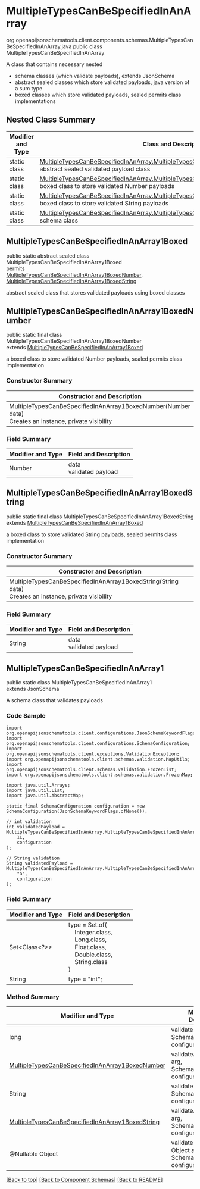 # MultipleTypesCanBeSpecifiedInAnArray
org.openapijsonschematools.client.components.schemas.MultipleTypesCanBeSpecifiedInAnArray.java
public class MultipleTypesCanBeSpecifiedInAnArray<br>

A class that contains necessary nested
- schema classes (which validate payloads), extends JsonSchema
- abstract sealed classes which store validated payloads, java version of a sum type
- boxed classes which store validated payloads, sealed permits class implementations

## Nested Class Summary
| Modifier and Type | Class and Description |
| ----------------- | ---------------------- |
| static class | [MultipleTypesCanBeSpecifiedInAnArray.MultipleTypesCanBeSpecifiedInAnArray1Boxed](#multipletypescanbespecifiedinanarray1boxed)<br> abstract sealed validated payload class |
| static class | [MultipleTypesCanBeSpecifiedInAnArray.MultipleTypesCanBeSpecifiedInAnArray1BoxedNumber](#multipletypescanbespecifiedinanarray1boxednumber)<br> boxed class to store validated Number payloads |
| static class | [MultipleTypesCanBeSpecifiedInAnArray.MultipleTypesCanBeSpecifiedInAnArray1BoxedString](#multipletypescanbespecifiedinanarray1boxedstring)<br> boxed class to store validated String payloads |
| static class | [MultipleTypesCanBeSpecifiedInAnArray.MultipleTypesCanBeSpecifiedInAnArray1](#multipletypescanbespecifiedinanarray1)<br> schema class |

## MultipleTypesCanBeSpecifiedInAnArray1Boxed
public static abstract sealed class MultipleTypesCanBeSpecifiedInAnArray1Boxed<br>
permits<br>
[MultipleTypesCanBeSpecifiedInAnArray1BoxedNumber](#multipletypescanbespecifiedinanarray1boxednumber),
[MultipleTypesCanBeSpecifiedInAnArray1BoxedString](#multipletypescanbespecifiedinanarray1boxedstring)

abstract sealed class that stores validated payloads using boxed classes

## MultipleTypesCanBeSpecifiedInAnArray1BoxedNumber
public static final class MultipleTypesCanBeSpecifiedInAnArray1BoxedNumber<br>
extends [MultipleTypesCanBeSpecifiedInAnArray1Boxed](#multipletypescanbespecifiedinanarray1boxed)

a boxed class to store validated Number payloads, sealed permits class implementation

### Constructor Summary
| Constructor and Description |
| --------------------------- |
| MultipleTypesCanBeSpecifiedInAnArray1BoxedNumber(Number data)<br>Creates an instance, private visibility |

### Field Summary
| Modifier and Type | Field and Description |
| ----------------- | ---------------------- |
| Number | data<br>validated payload |

## MultipleTypesCanBeSpecifiedInAnArray1BoxedString
public static final class MultipleTypesCanBeSpecifiedInAnArray1BoxedString<br>
extends [MultipleTypesCanBeSpecifiedInAnArray1Boxed](#multipletypescanbespecifiedinanarray1boxed)

a boxed class to store validated String payloads, sealed permits class implementation

### Constructor Summary
| Constructor and Description |
| --------------------------- |
| MultipleTypesCanBeSpecifiedInAnArray1BoxedString(String data)<br>Creates an instance, private visibility |

### Field Summary
| Modifier and Type | Field and Description |
| ----------------- | ---------------------- |
| String | data<br>validated payload |

## MultipleTypesCanBeSpecifiedInAnArray1
public static class MultipleTypesCanBeSpecifiedInAnArray1<br>
extends JsonSchema

A schema class that validates payloads

### Code Sample
```
import org.openapijsonschematools.client.configurations.JsonSchemaKeywordFlags;
import org.openapijsonschematools.client.configurations.SchemaConfiguration;
import org.openapijsonschematools.client.exceptions.ValidationException;
import org.openapijsonschematools.client.schemas.validation.MapUtils;
import org.openapijsonschematools.client.schemas.validation.FrozenList;
import org.openapijsonschematools.client.schemas.validation.FrozenMap;

import java.util.Arrays;
import java.util.List;
import java.util.AbstractMap;

static final SchemaConfiguration configuration = new SchemaConfiguration(JsonSchemaKeywordFlags.ofNone());

// int validation
int validatedPayload = MultipleTypesCanBeSpecifiedInAnArray.MultipleTypesCanBeSpecifiedInAnArray1.validate(
    1L,
    configuration
);

// String validation
String validatedPayload = MultipleTypesCanBeSpecifiedInAnArray.MultipleTypesCanBeSpecifiedInAnArray1.validate(
    "a",
    configuration
);
```

### Field Summary
| Modifier and Type | Field and Description |
| ----------------- | ---------------------- |
| Set<Class<?>> | type = Set.of(<br/>&nbsp;&nbsp;&nbsp;&nbsp;Integer.class,<br/>&nbsp;&nbsp;&nbsp;&nbsp;Long.class,<br/>&nbsp;&nbsp;&nbsp;&nbsp;Float.class,<br/>&nbsp;&nbsp;&nbsp;&nbsp;Double.class,<br/>&nbsp;&nbsp;&nbsp;&nbsp;String.class<br/>)<br/> |
| String | type = "int"; |

### Method Summary
| Modifier and Type | Method and Description |
| ----------------- | ---------------------- |
| long | validate(long arg, SchemaConfiguration configuration) |
| [MultipleTypesCanBeSpecifiedInAnArray1BoxedNumber](#multipletypescanbespecifiedinanarray1boxednumber) | validateAndBox(Number arg, SchemaConfiguration configuration) |
| String | validate(String arg, SchemaConfiguration configuration) |
| [MultipleTypesCanBeSpecifiedInAnArray1BoxedString](#multipletypescanbespecifiedinanarray1boxedstring) | validateAndBox(String arg, SchemaConfiguration configuration) |
| @Nullable Object | validate(@Nullable Object arg, SchemaConfiguration configuration) |
[[Back to top]](#top) [[Back to Component Schemas]](../../../README.md#Component-Schemas) [[Back to README]](../../../README.md)
